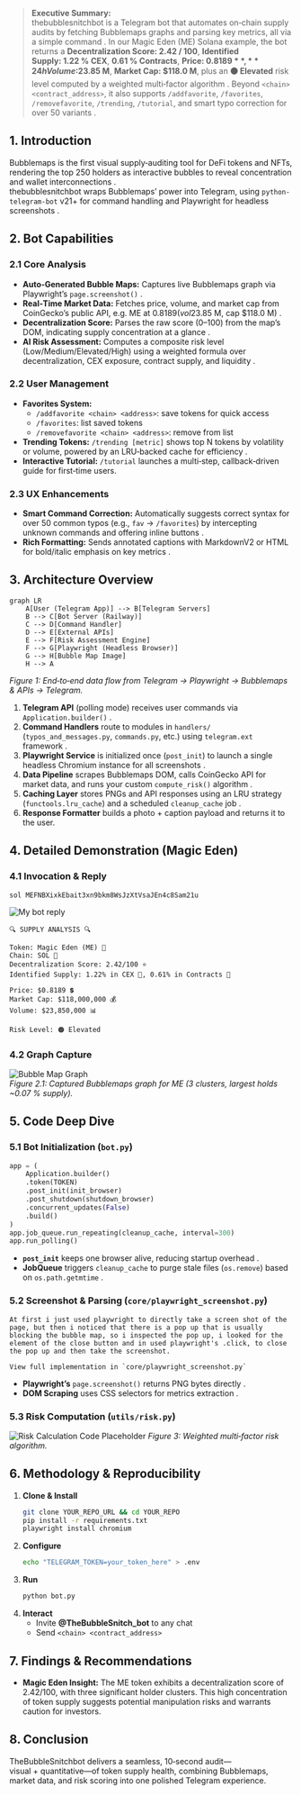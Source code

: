 > **Executive Summary:**  
> thebubblesnitchbot is a Telegram bot that automates on‑chain supply audits by fetching Bubblemaps graphs and parsing key metrics, all via a simple command . In our Magic Eden (ME) Solana example, the bot returns a **Decentralization Score: 2.42 / 100**, **Identified Supply: 1.22 % CEX**, **0.61 % Contracts**, **Price: $0.8189**, **24 h Volume: $23.85 M**, **Market Cap: $118.0 M**, plus an **🟠 Elevated** risk level computed by a weighted multi‑factor algorithm . Beyond `<chain> <contract_address>`, it also supports `/addfavorite`, `/favorites`, `/removefavorite`, `/trending`, `/tutorial`, and smart typo correction for over 50 variants .

## 1. Introduction  
Bubblemaps is the first visual supply‑auditing tool for DeFi tokens and NFTs, rendering the top 250 holders as interactive bubbles to reveal concentration and wallet interconnections .  
thebubblesnitchbot wraps Bubblemaps’ power into Telegram, using `python-telegram-bot` v21+ for command handling and Playwright for headless screenshots .

## 2. Bot Capabilities  
### 2.1 Core Analysis  
- **Auto‑Generated Bubble Maps:** Captures live Bubblemaps graph via Playwright’s `page.screenshot()` .  
- **Real‑Time Market Data:** Fetches price, volume, and market cap from CoinGecko’s public API, e.g. ME at $0.8189 (vol $23.85 M, cap $118.0 M) .  
- **Decentralization Score:** Parses the raw score (0–100) from the map’s DOM, indicating supply concentration at a glance .  
- **AI Risk Assessment:** Computes a composite risk level (Low/Medium/Elevated/High) using a weighted formula over decentralization, CEX exposure, contract supply, and liquidity .  

### 2.2 User Management  
- **Favorites System:**  
  - `/addfavorite <chain> <address>`: save tokens for quick access  
  - `/favorites`: list saved tokens  
  - `/removefavorite <chain> <address>`: remove from list  
- **Trending Tokens:** `/trending [metric]` shows top N tokens by volatility or volume, powered by an LRU‑backed cache for efficiency .  
- **Interactive Tutorial:** `/tutorial` launches a multi‑step, callback‑driven guide for first‑time users.  

### 2.3 UX Enhancements  
- **Smart Command Correction:** Automatically suggests correct syntax for over 50 common typos (e.g., `fav` → `/favorites`) by intercepting unknown commands and offering inline buttons .  
- **Rich Formatting:** Sends annotated captions with MarkdownV2 or HTML for bold/italic emphasis on key metrics .  

## 3. Architecture Overview  
```mermaid
graph LR
    A[User (Telegram App)] --> B[Telegram Servers]
    B --> C[Bot Server (Railway)]
    C --> D[Command Handler]
    D --> E[External APIs]
    E --> F[Risk Assessment Engine]
    F --> G[Playwright (Headless Browser)]
    G --> H[Bubble Map Image]
    H --> A
```
*Figure 1: End‑to‑end data flow from Telegram → Playwright → Bubblemaps & APIs → Telegram.*  

1. **Telegram API** (polling mode) receives user commands via `Application.builder()` .  
2. **Command Handlers** route to modules in `handlers/` (`typos_and_messages.py`, `commands.py`, etc.) using `telegram.ext` framework .  
3. **Playwright Service** is initialized once (`post_init`) to launch a single headless Chromium instance for all screenshots .  
4. **Data Pipeline** scrapes Bubblemaps DOM, calls CoinGecko API for market data, and runs your custom `compute_risk()` algorithm .  
5. **Caching Layer** stores PNGs and API responses using an LRU strategy (`functools.lru_cache`) and a scheduled `cleanup_cache` job .  
6. **Response Formatter** builds a photo + caption payload and returns it to the user.  

## 4. Detailed Demonstration (Magic Eden)  
### 4.1 Invocation & Reply  
```text
sol MEFNBXixkEbait3xn9bkm8WsJzXtVsaJEn4c8Sam21u
```  
![My bot reply](./assets/reply.png) 
```text
🔍 SUPPLY ANALYSIS 🔍

Token: Magic Eden (ME) 💎
Chain: SOL 🔗
Decentralization Score: 2.42/100 ⭐
Identified Supply: 1.22% in CEX 🏦, 0.61% in Contracts 📜

Price: $0.8189 💲
Market Cap: $118,000,000 💰
Volume: $23,850,000 📊

Risk Level: 🟠 Elevated
```  

### 4.2 Graph Capture  
![Bubble Map Graph](./assets/bubblemaps.jpg)  
*Figure 2.1: Captured Bubblemaps graph for ME (3 clusters, largest holds ~0.07 % supply).*   

## 5. Code Deep Dive  
### 5.1 Bot Initialization (`bot.py`)  
```python
app = (
    Application.builder()
    .token(TOKEN)
    .post_init(init_browser)
    .post_shutdown(shutdown_browser)
    .concurrent_updates(False)
    .build()
)
app.job_queue.run_repeating(cleanup_cache, interval=300)
app.run_polling()
```  
- **`post_init`** keeps one browser alive, reducing startup overhead .  
- **JobQueue** triggers `cleanup_cache` to purge stale files (`os.remove`) based on `os.path.getmtime` .

### 5.2 Screenshot & Parsing (`core/playwright_screenshot.py`)  
```text
At first i just used playwright to directly take a screen shot of the page, but then i noticed that there is a pop up that is usually blocking the bubble map, so i inspected the pop up, i looked for the element of the close button and in used playwright's .click, to close the pop up and then take the screenshot.

View full implementation in `core/playwright_screenshot.py`

```
- **Playwright’s** `page.screenshot()` returns PNG bytes directly .  
- **DOM Scraping** uses CSS selectors for metrics extraction .

### 5.3 Risk Computation (`utils/risk.py`)  
![Risk Calculation Code Placeholder](./assets/risk-calc.png)
*Figure 3: Weighted multi‑factor risk algorithm.* 

## 6. Methodology & Reproducibility  
1. **Clone & Install**  
   ```bash
   git clone YOUR_REPO_URL && cd YOUR_REPO
   pip install -r requirements.txt
   playwright install chromium
   ```   
2. **Configure**  
   ```bash
   echo "TELEGRAM_TOKEN=your_token_here" > .env
   ```  
3. **Run**  
   ```bash
   python bot.py
   ```  
4. **Interact**  
   - Invite **@TheBubbleSnitch_bot** to any chat  
   - Send `<chain> <contract_address>`  

## 7. Findings & Recommendations  
- **Magic Eden Insight:** The ME token exhibits a decentralization score of 2.42/100, with three significant holder clusters. This high concentration of token supply suggests potential manipulation risks and warrants caution for investors.  

## 8. Conclusion  
TheBubbleSnitchbot delivers a seamless, 10‑second audit—visual + quantitative—of token supply health, combining Bubblemaps, market data, and risk scoring into one polished Telegram experience.